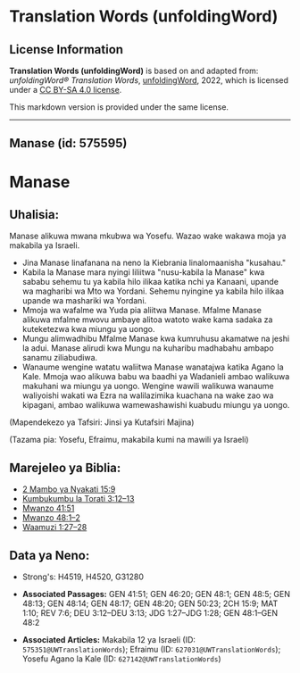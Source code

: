 # Translation Words (unfoldingWord)

## License Information

**Translation Words (unfoldingWord)** is based on and adapted from: _unfoldingWord® Translation Words_, [unfoldingWord](https://unfoldingword.org/utw), 2022, which is licensed under a [CC BY-SA 4.0 license](https://creativecommons.org/licenses/by-sa/4.0/legalcode.en).

This markdown version is provided under the same license.



--------------------------------

## Manase (id: 575595)

Manase
======

Uhalisia:
---------

Manase alikuwa mwana mkubwa wa Yosefu. Wazao wake wakawa moja ya makabila ya Israeli.

* Jina Manase linafanana na neno la Kiebrania linalomaanisha "kusahau."
* Kabila la Manase mara nyingi liliitwa "nusu\-kabila la Manase" kwa sababu sehemu tu ya kabila hilo ilikaa katika nchi ya Kanaani, upande wa magharibi wa Mto wa Yordani. Sehemu nyingine ya kabila hilo ilikaa upande wa mashariki wa Yordani.
* Mmoja wa wafalme wa Yuda pia aliitwa Manase. Mfalme Manase alikuwa mfalme mwovu ambaye alitoa watoto wake kama sadaka za kuteketezwa kwa miungu ya uongo.
* Mungu alimwadhibu Mfalme Manase kwa kumruhusu akamatwe na jeshi la adui. Manase alirudi kwa Mungu na kuharibu madhabahu ambapo sanamu ziliabudiwa.
* Wanaume wengine watatu waliitwa Manase wanatajwa katika Agano la Kale. Mmoja wao alikuwa babu wa baadhi ya Wadanieli ambao walikuwa makuhani wa miungu ya uongo. Wengine wawili walikuwa wanaume waliyoishi wakati wa Ezra na walilazimika kuachana na wake zao wa kipagani, ambao walikuwa wamewashawishi kuabudu miungu ya uongo.

(Mapendekezo ya Tafsiri: Jinsi ya Kutafsiri Majina)

(Tazama pia: Yosefu, Efraimu, makabila kumi na mawili ya Israeli)

Marejeleo ya Biblia:
--------------------

* [2 Mambo ya Nyakati 15:9](https://ref.ly/2Chr15:9)
* [Kumbukumbu la Torati 3:12–13](https://ref.ly/Deut3:12-Deut3:13)
* [Mwanzo 41:51](https://ref.ly/Gen41:51)
* [Mwanzo 48:1–2](https://ref.ly/Gen48:1-Gen48:2)
* [Waamuzi 1:27–28](https://ref.ly/Judg1:27-Judg1:28)

Data ya Neno:
-------------

* Strong's: H4519, H4520, G31280

* **Associated Passages:** GEN 41:51; GEN 46:20; GEN 48:1; GEN 48:5; GEN 48:13; GEN 48:14; GEN 48:17; GEN 48:20; GEN 50:23; 2CH 15:9; MAT 1:10; REV 7:6; DEU 3:12–DEU 3:13; JDG 1:27–JDG 1:28; GEN 48:1–GEN 48:2
* **Associated Articles:** Makabila 12 ya Israeli (ID: `575351@UWTranslationWords`); Efraimu (ID: `627031@UWTranslationWords`); Yosefu Agano la Kale (ID: `627142@UWTranslationWords`)

